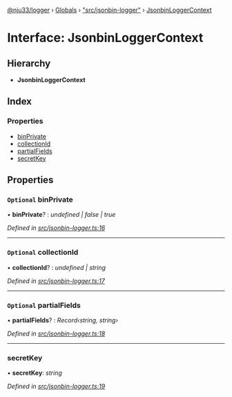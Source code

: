 [@nju33/logger](../README.md) › [Globals](../globals.md) › ["src/jsonbin-logger"](../modules/_src_jsonbin_logger_.md) › [JsonbinLoggerContext](_src_jsonbin_logger_.jsonbinloggercontext.md)

# Interface: JsonbinLoggerContext

## Hierarchy

* **JsonbinLoggerContext**

## Index

### Properties

* [binPrivate](_src_jsonbin_logger_.jsonbinloggercontext.md#optional-binprivate)
* [collectionId](_src_jsonbin_logger_.jsonbinloggercontext.md#optional-collectionid)
* [partialFields](_src_jsonbin_logger_.jsonbinloggercontext.md#optional-partialfields)
* [secretKey](_src_jsonbin_logger_.jsonbinloggercontext.md#secretkey)

## Properties

### `Optional` binPrivate

• **binPrivate**? : *undefined | false | true*

*Defined in [src/jsonbin-logger.ts:16](https://github.com/nju33/logger/blob/90e4448/src/jsonbin-logger.ts#L16)*

___

### `Optional` collectionId

• **collectionId**? : *undefined | string*

*Defined in [src/jsonbin-logger.ts:17](https://github.com/nju33/logger/blob/90e4448/src/jsonbin-logger.ts#L17)*

___

### `Optional` partialFields

• **partialFields**? : *Record‹string, string›*

*Defined in [src/jsonbin-logger.ts:18](https://github.com/nju33/logger/blob/90e4448/src/jsonbin-logger.ts#L18)*

___

###  secretKey

• **secretKey**: *string*

*Defined in [src/jsonbin-logger.ts:19](https://github.com/nju33/logger/blob/90e4448/src/jsonbin-logger.ts#L19)*
